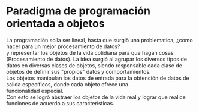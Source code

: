 # Paradigma de programación orientada a objetos

La programaciòn solìa ser lineal, hasta que surgiò una problematica, ¿como hacer para un mejor procesamiento de datos?  
y representar los objetos de la vida cotidiana para que hagan cosas (Procesamiento de datos).
La idea surgió al agrupar los diversos tipos de datos en diversas clases de objetos, siendo responsable cada clase de objetos de definir sus "propios" datos y comportamientos.  
Los objetos manipulan los datos de entrada para la obtención de datos de salida específicos, donde cada objeto ofrece una  
funcionalidad especial.  
Con esto se logrò abstraer los objetos de la vida real y lograr que realice funciones de acuerdo a sus caracteristicas.  
  
